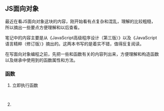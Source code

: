 ## JS面向对象

最近在看JS面向对象这块的内容，刚开始看有点复杂和混乱，理解的比较粗糙，所以摘出一些要点方便理解和以后查看。

笔记中的内容主要是从《JavaScript高级程序设计（第三版）》以及《JavaScript语言精粹（修订版）》摘出的。这两本书写的是着实不错，值得反复阅读。

在写面向对象编程之前，先把一些和函数有关的内容列出来，方便理解和构造函数以及继承中使用到的函数属性和方法。

### 函数

1. 立即执行函数

   ​

2. ​








